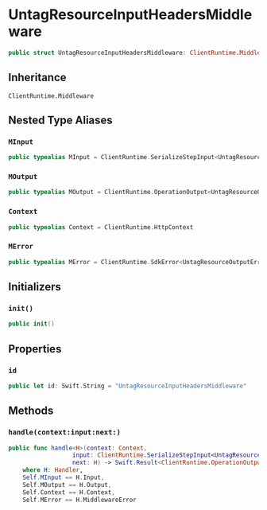 # UntagResourceInputHeadersMiddleware

``` swift
public struct UntagResourceInputHeadersMiddleware: ClientRuntime.Middleware 
```

## Inheritance

`ClientRuntime.Middleware`

## Nested Type Aliases

### `MInput`

``` swift
public typealias MInput = ClientRuntime.SerializeStepInput<UntagResourceInput>
```

### `MOutput`

``` swift
public typealias MOutput = ClientRuntime.OperationOutput<UntagResourceOutputResponse>
```

### `Context`

``` swift
public typealias Context = ClientRuntime.HttpContext
```

### `MError`

``` swift
public typealias MError = ClientRuntime.SdkError<UntagResourceOutputError>
```

## Initializers

### `init()`

``` swift
public init() 
```

## Properties

### `id`

``` swift
public let id: Swift.String = "UntagResourceInputHeadersMiddleware"
```

## Methods

### `handle(context:input:next:)`

``` swift
public func handle<H>(context: Context,
                  input: ClientRuntime.SerializeStepInput<UntagResourceInput>,
                  next: H) -> Swift.Result<ClientRuntime.OperationOutput<UntagResourceOutputResponse>, MError>
    where H: Handler,
    Self.MInput == H.Input,
    Self.MOutput == H.Output,
    Self.Context == H.Context,
    Self.MError == H.MiddlewareError
```
